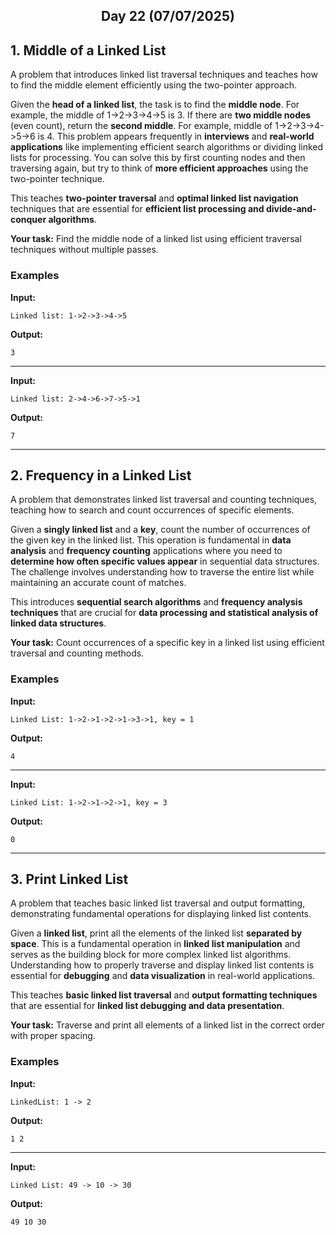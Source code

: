<h2 align="center">Day 22 (07/07/2025)</h2>

## 1. Middle of a Linked List
A problem that introduces linked list traversal techniques and teaches how to find the middle element efficiently using the two-pointer approach.

Given the **head of a linked list**, the task is to find the **middle node**. For example, the middle of 1->2->3->4->5 is 3. If there are **two middle nodes** (even count), return the **second middle**. For example, middle of 1->2->3->4->5->6 is 4. This problem appears frequently in **interviews** and **real-world applications** like implementing efficient search algorithms or dividing linked lists for processing. You can solve this by first counting nodes and then traversing again, but try to think of **more efficient approaches** using the two-pointer technique.

This teaches **two-pointer traversal** and **optimal linked list navigation** techniques that are essential for **efficient list processing and divide-and-conquer algorithms**.

**Your task:** Find the middle node of a linked list using efficient traversal techniques without multiple passes.

### Examples

**Input:**
```
Linked list: 1->2->3->4->5
```
**Output:**
```
3
```

---

**Input:**
```
Linked list: 2->4->6->7->5->1
```
**Output:**
```
7
```

---

## 2. Frequency in a Linked List
A problem that demonstrates linked list traversal and counting techniques, teaching how to search and count occurrences of specific elements.

Given a **singly linked list** and a **key**, count the number of occurrences of the given key in the linked list. This operation is fundamental in **data analysis** and **frequency counting** applications where you need to **determine how often specific values appear** in sequential data structures. The challenge involves understanding how to traverse the entire list while maintaining an accurate count of matches.

This introduces **sequential search algorithms** and **frequency analysis techniques** that are crucial for **data processing and statistical analysis of linked data structures**.

**Your task:** Count occurrences of a specific key in a linked list using efficient traversal and counting methods.

### Examples

**Input:**
```
Linked List: 1->2->1->2->1->3->1, key = 1
```
**Output:**
```
4
```

---

**Input:**
```
Linked List: 1->2->1->2->1, key = 3
```
**Output:**
```
0
```

---

## 3. Print Linked List
A problem that teaches basic linked list traversal and output formatting, demonstrating fundamental operations for displaying linked list contents.

Given a **linked list**, print all the elements of the linked list **separated by space**. This is a fundamental operation in **linked list manipulation** and serves as the building block for more complex linked list algorithms. Understanding how to properly traverse and display linked list contents is essential for **debugging** and **data visualization** in real-world applications.

This teaches **basic linked list traversal** and **output formatting techniques** that are essential for **linked list debugging and data presentation**.

**Your task:** Traverse and print all elements of a linked list in the correct order with proper spacing.

### Examples

**Input:**
```
LinkedList: 1 -> 2
```
**Output:**
```
1 2
```

---

**Input:**
```
Linked List: 49 -> 10 -> 30
```
**Output:**
```
49 10 30
```
